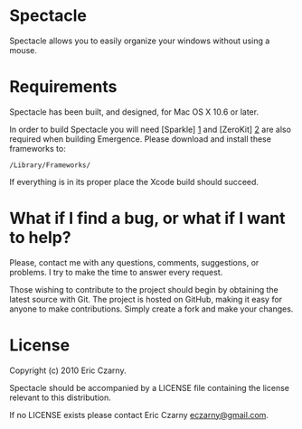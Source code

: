 # Spectacle

Spectacle allows you to easily organize your windows without using a mouse.

# Requirements

Spectacle has been built, and designed, for Mac OS X 10.6 or later.

In  order  to  build Spectacle you will need [Sparkle] [1] and [ZeroKit] [2] are
also  required  when  building  Emergence.  Please  download  and  install these
frameworks to:

    /Library/Frameworks/

If everything is in its proper place the Xcode build should succeed.

# What if I find a bug, or what if I want to help?

Please, contact me with any questions, comments, suggestions, or problems. I try
to make the time to answer every request.

Those  wishing to contribute to the project should begin by obtaining the latest
source  with  Git. The project is hosted on GitHub, making it easy for anyone to
make contributions. Simply create a fork and make your changes.

# License

Copyright (c) 2010 Eric Czarny.

Spectacle  should  be  accompanied  by  a  LICENSE  file  containing the license
relevant to this distribution.

If no LICENSE exists please contact Eric Czarny <eczarny@gmail.com>.

[1]: http://sparkle.andymatuschak.org
[2]: http://github.com/eczarny/zerokit
